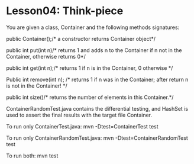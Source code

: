 # Lesson04: Think-piece
You are given a class, Container and the following methods signatures:

  public Container();/* a constructor returns Container object*/

  public int put(int n)/* returns 1 and adds n to the Container if n not in the Container, otherwise returns 0*/

  public int get(int n);/* returns 1 if n is in the Container, 0 otherwise */

  Public int remove(int n); /* returns 1 if n was in the Container; after return n is not in the Container! */

  public int size()/* returns the number of elements in this Container.*/

ContainerRandomTest.java contains the differential testing, and HashSet is used to assert the final results with the target file Container.

To run only ContainerTest.java:  mvn -Dtest=ContainerTest test

To run only ContainerRandomTest.java:  mvn -Dtest=ContainerRandomTest test

To run both: mvn test




